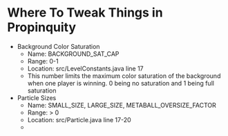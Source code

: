 # Where To Tweak Things in Propinquity

* Background Color Saturation
	* Name: BACKGROUND_SAT_CAP
	* Range: 0-1
	* Location: src/LevelConstants.java line 17
	* This number limits the maximum color saturation of the background when one player is winning. 0 being no saturation and 1 being full saturation
* Particle Sizes
	* Name: SMALL_SIZE, LARGE_SIZE, METABALL_OVERSIZE_FACTOR
	* Range: > 0
	* Location: src/Particle.java line 17-20
	*